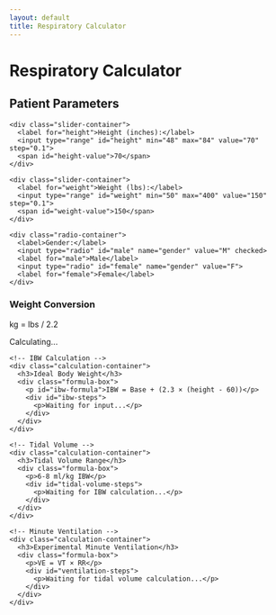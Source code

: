 ```yaml
---
layout: default
title: Respiratory Calculator
---
```


<div class="calculator-container">
  <h1>Respiratory Calculator</h1>
  
  <div class="input-section">
    <h2>Patient Parameters</h2>
    
    <div class="slider-container">
      <label for="height">Height (inches):</label>
      <input type="range" id="height" min="48" max="84" value="70" step="0.1">
      <span id="height-value">70</span>
    </div>
    
    <div class="slider-container">
      <label for="weight">Weight (lbs):</label>
      <input type="range" id="weight" min="50" max="400" value="150" step="0.1">
      <span id="weight-value">150</span>
    </div>
    
    <div class="radio-container">
      <label>Gender:</label>
      <input type="radio" id="male" name="gender" value="M" checked>
      <label for="male">Male</label>
      <input type="radio" id="female" name="gender" value="F">
      <label for="female">Female</label>
    </div>
  </div>

  <div class="results-section">
    <!-- Weight Conversion -->
    <div class="calculation-container">
      <h3>Weight Conversion</h3>
      <div class="formula-box">
        <p>kg = lbs / 2.2</p>
        <p id="weight-conversion-steps">Calculating...</p>
      </div>
    </div>

    <!-- IBW Calculation -->
    <div class="calculation-container">
      <h3>Ideal Body Weight</h3>
      <div class="formula-box">
        <p id="ibw-formula">IBW = Base + (2.3 × (height - 60))</p>
        <div id="ibw-steps">
          <p>Waiting for input...</p>
        </div>
      </div>
    </div>

    <!-- Tidal Volume -->
    <div class="calculation-container">
      <h3>Tidal Volume Range</h3>
      <div class="formula-box">
        <p>6-8 ml/kg IBW</p>
        <div id="tidal-volume-steps">
          <p>Waiting for IBW calculation...</p>
        </div>
      </div>
    </div>

    <!-- Minute Ventilation -->
    <div class="calculation-container">
      <h3>Experimental Minute Ventilation</h3>
      <div class="formula-box">
        <p>VE = VT × RR</p>
        <div id="ventilation-steps">
          <p>Waiting for tidal volume calculation...</p>
        </div>
      </div>
    </div>
  </div>
</div>

<script src="{{ '/js/calculator.js' | relative_url }}"></script>
